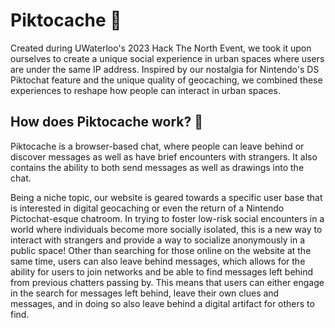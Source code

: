# Piktocache 💬
Created during UWaterloo's 2023 Hack The North Event, we took it upon ourselves to create a unique social experience in urban spaces where users are under the same IP address. Inspired by our nostalgia for Nintendo's DS Piktochat feature and the unique quality of geocaching, we combined these experiences to reshape how people can interact in urban spaces.

## How does Piktocache work? 🤔
Piktocache is a browser-based chat, where people can leave behind or discover messages as well as have brief encounters with strangers. It also contains the ability to both send messages as well as drawings into the chat. 

Being a niche topic, our website is geared towards a specific user base that is interested in digital geocaching or even the return of a Nintendo Pictochat-esque chatroom. In trying to foster low-risk social encounters in a world where individuals become more socially isolated, this is a new way to interact with strangers and provide a way to socialize anonymously in a public space! Other than searching for those online on the website at the same time, users can also leave behind messages, which allows for the ability for users to join networks and be able to find messages left behind from previous chatters passing by. This means that users can either engage in the search for messages left behind, leave their own clues and messages, and in doing so also leave behind a digital artifact for others to find.
